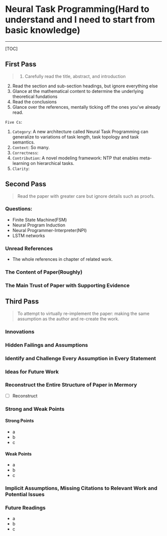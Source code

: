 # Neural Task Programming(Hard to understand and I need to start from basic knowledge)

---

[TOC]

## First Pass
> 1. Carefully read the title, abstract, and introduction
2. Read the section and sub-section headings, but ignore everything else
3. Glance at the mathematical content to determine the underlying theoretical fundations
4. Read the conclusions
5. Glance over the references, mentally ticking off the ones you've already read.

`Five Cs`:
1. `Category`: A new architecture called Neural Task Programming can generalize to variations of task length, task topology and task semantics.
2. `Context`: So many.
3. `Correctness`: 
4. `Contribution`: A novel modeling framework: NTP that enables meta-learning on hierarchical tasks. 
5. `Clarity`: 


## Second Pass
> Read the paper with greater care but ignore details such as proofs.
### Questions:
* Finite State Machine(FSM)
* Neural Program Induction
* Neural Programmer-Interpreter(NPI)
* LSTM networks


### Unread References
* The whole references in chapter of related work.

### The Content of Paper(Roughly)


### The Main Trust of Paper with Supporting Evidence

## Third Pass
> To attempt to virtually re-implement the paper: making the same assumption as the author and re-create the work.

### Innovations

### Hidden Failings and Assumptions

### Identify and Challenge Every Assumption in Every Statement

### Ideas for Future Work

### Reconstruct the Entire Structure of Paper in Mermory
- [ ] Reconstruct

### Strong and Weak Points
#### Strong Points
* a
* b
* c

#### Weak Points
* a
* b
* c

### Implicit Assumptions, Missing Citations to Relevant Work and Potential Issues


### Future Readings
* a
* b
* c




































